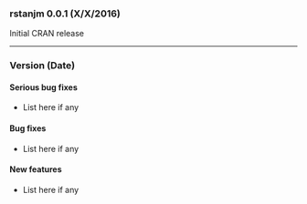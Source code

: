 ### rstanjm 0.0.1 (X/X/2016)
  
Initial CRAN release

---

### Version (Date) 
 
#### Serious bug fixes   
   * List here if any 
   
#### Bug fixes    
   * List here if any 
   
#### New features    
   * List here if any    